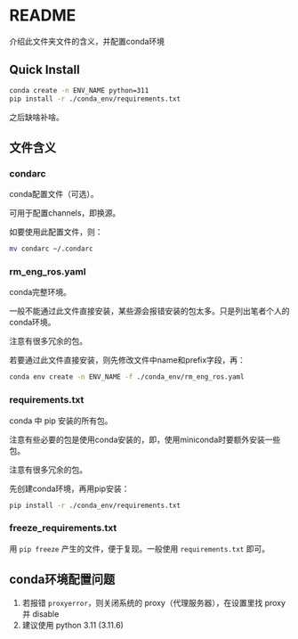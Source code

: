 # README

介绍此文件夹文件的含义，并配置conda环境

## Quick Install

```bash
conda create -n ENV_NAME python=311
pip install -r ./conda_env/requirements.txt
```

之后缺啥补啥。

## 文件含义

### condarc

conda配置文件（可选）。

可用于配置channels，即换源。

如要使用此配置文件，则：

```bash
mv condarc ~/.condarc
```

### rm_eng_ros.yaml

conda完整环境。

一般不能通过此文件直接安装，某些源会报错安装的包太多。只是列出笔者个人的conda环境。

注意有很多冗余的包。

若要通过此文件直接安装，则先修改文件中name和prefix字段，再：

```bash
conda env create -n ENV_NAME -f ./conda_env/rm_eng_ros.yaml
```

### requirements.txt

conda 中 pip 安装的所有包。

注意有些必要的包是使用conda安装的，即，使用miniconda时要额外安装一些包。

注意有很多冗余的包。

先创建conda环境，再用pip安装：

```bash
pip install -r ./conda_env/requirements.txt
```

### freeze_requirements.txt

用 `pip freeze` 产生的文件，便于复现。一般使用 `requirements.txt` 即可。

## conda环境配置问题

1. 若报错 `proxyerror`，则关闭系统的 proxy（代理服务器），在设置里找 proxy 并 disable
2. 建议使用 python 3.11 (3.11.6)
